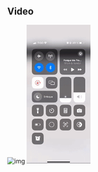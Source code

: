 ## Video
![img](storage/img/2024-03-15-00-43-53.gif)
![img](storage/img/RPReplay_Final1710510519.gif)